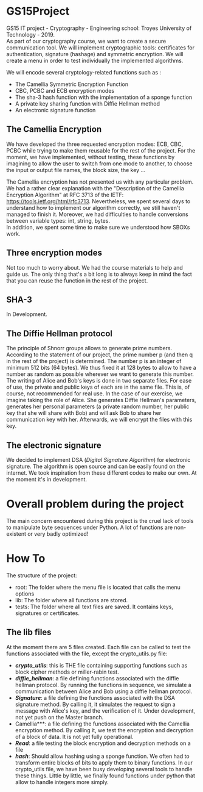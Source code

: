 # GS15Project
GS15 IT project - Cryptography - Engineering school: Troyes University of Technology - 2019.  
As part of our cryptography course, we want to create a secure communication tool. We will implement cryptographic tools: certificates for authentication, signature (hashage) and symmetric encryption. We will create a menu in order to test individually the implemented algorithms. 

We will encode several cryptology-related functions such as :
- The Camellia Symmetric Encryption Function
- CBC, PCBC and ECB encryption modes
- The sha-3 hash function with the implementation of a sponge function 
- A private key sharing function with Diffie Hellman method
- An electronic signature function


## The Camellia Encryption
We have developed the three requested encryption modes: ECB, CBC, PCBC while trying to make them reusable for the rest of the project. 
For the moment, we have implemented, without testing, these functions by imagining to allow the user to switch from one mode to another, to choose the input or output file names, the block size, the key ...

The Camellia encryption has not presented us with any particular problem. We had a rather clear explanation with the "Description of the Camellia Encryption Algorithm" at RFC 3713 of the IETF: https://tools.ietf.org/html/rfc3713. 
Nevertheless, we spent several days to understand how to implement our algorithm correctly, we still haven't managed to finish it. Moreover, we had difficulties to handle conversions between variable types: int, string, bytes.  
In addition, we spent some time to make sure we understood how SBOXs work.

## Three encryption modes

Not too much to worry about. We had the course materials to help and guide us. The only thing that's a bit long is to always keep in mind the fact that you can reuse the function in the rest of the project. 

## SHA-3 
In Development. 

## The Diffie Hellman protocol
The principle of Shnorr groups allows to generate prime numbers. According to the statement of our project, the prime number p (and then q in the rest of the project) is determined. The number p is an integer of minimum 512 bits (64 bytes). We thus fixed it at 128 bytes to allow to have a number as random as possible wherever we want to generate this number. 
The writing of Alice and Bob's keys is done in two separate files. For ease of use, the private and public keys of each are in the same file. This is, of course, not recommended for real use. 
In the case of our exercise, we imagine taking the role of Alice. She generates Diffie Hellman's parameters, generates her personal parameters (a private random number, her public key that she will share with Bob) and will ask Bob to share her communication key with her. 
Afterwards, we will encrypt the files with this key.

## The electronic signature
We decided to implement DSA (*Digital Signature Algorithm*) for electronic signature. The algorithm is open source and can be easily found on the internet. We took inspiration from these different codes to make our own. At the moment it's in development. 

# Overall problem during the project
The main concern encountered during this project is the cruel lack of tools to manipulate byte sequences under Python. A lot of functions are non-existent or very badly optimized! 

# How To

The structure of the project:

- root: The folder where the menu file is located that calls the menu options
- lib: The folder where all functions are stored.
- tests: The folder where all text files are saved. It contains keys, signatures or certificates.

## The lib files 
At the moment there are 5 files created. Each file can be called to test the functions associated with the file, except the crypto_utils.py file:

- ***crypto_utils***: this is THE file containing supporting functions such as block cipher methods or miller-rabin test.
- ***diffie_hellman***: a file defining functions associated with the diffie hellman protocol. By running the functions in sequence, we simulate a communication between Alice and Bob using a diffie hellman protocol.
- ***Signature***: a file defining the functions associated with the DSA signature method. By calling it, it simulates the request to sign a message with Alice's key, and the verification of it. Under development, not yet push on the Master branch. 
- Camellia***: a file defining the functions associated with the Camellia encryption method. By calling it, we test the encryption and decryption of a block of data. It is not yet fully operational. 
- ***Read***: a file testing the block encryption and decryption methods on a file
- ***hash***: Should allow hashing using a sponge function. 
We often had to transform entire blocks of bits to apply them to binary functions. 
In our crypto_utils file, we have been busy developing several tools to handle these things. Little by little, we finally found functions under python that allow to handle integers more simply. 
